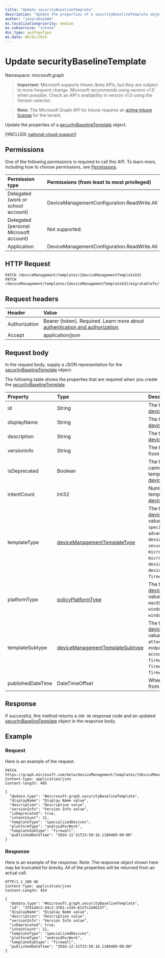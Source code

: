 ```yaml
---
title: "Update securityBaselineTemplate"
description: "Update the properties of a securityBaselineTemplate object."
author: "jaiprakashmb"
ms.localizationpriority: medium
ms.subservice: "intune"
doc_type: apiPageType
ms.date: 08/01/2024
---
```


# Update securityBaselineTemplate

Namespace: microsoft.graph

> **Important:** Microsoft supports Intune /beta APIs, but they are subject to more frequent change. Microsoft recommends using version v1.0 when possible. Check an API's availability in version v1.0 using the Version selector.

> **Note:** The Microsoft Graph API for Intune requires an [active Intune license](https://go.microsoft.com/fwlink/?linkid=839381) for the tenant.

Update the properties of a [securityBaselineTemplate](../resources/intune-deviceintent-securitybaselinetemplate.md) object.

[!INCLUDE [national-cloud-support](../../includes/all-clouds.md)]

## Permissions
One of the following permissions is required to call this API. To learn more, including how to choose permissions, see [Permissions](/graph/permissions-reference).

|Permission type|Permissions (from least to most privileged)|
|:---|:---|
|Delegated (work or school account)|DeviceManagementConfiguration.ReadWrite.All|
|Delegated (personal Microsoft account)|Not supported.|
|Application|DeviceManagementConfiguration.ReadWrite.All|

## HTTP Request
<!-- {
  "blockType": "ignored"
}
-->
``` http
PATCH /deviceManagement/templates/{deviceManagementTemplateId}
PATCH /deviceManagement/templates/{deviceManagementTemplateId}/migratableTo/{deviceManagementTemplateId}
```

## Request headers
|Header|Value|
|:---|:---|
|Authorization|Bearer {token}. Required. Learn more about [authentication and authorization](/graph/auth/auth-concepts).|
|Accept|application/json|

## Request body
In the request body, supply a JSON representation for the [securityBaselineTemplate](../resources/intune-deviceintent-securitybaselinetemplate.md) object.

The following table shows the properties that are required when you create the [securityBaselineTemplate](../resources/intune-deviceintent-securitybaselinetemplate.md).

|Property|Type|Description|
|:---|:---|:---|
|id|String|The template ID Inherited from [deviceManagementTemplate](../resources/intune-deviceintent-devicemanagementtemplate.md)|
|displayName|String|The template's display name Inherited from [deviceManagementTemplate](../resources/intune-deviceintent-devicemanagementtemplate.md)|
|description|String|The template's description Inherited from [deviceManagementTemplate](../resources/intune-deviceintent-devicemanagementtemplate.md)|
|versionInfo|String|The template's version information Inherited from [deviceManagementTemplate](../resources/intune-deviceintent-devicemanagementtemplate.md)|
|isDeprecated|Boolean|The template is deprecated or not. Intents cannot be created from a deprecated template. Inherited from [deviceManagementTemplate](../resources/intune-deviceintent-devicemanagementtemplate.md)|
|intentCount|Int32|Number of Intents created from this template. Inherited from [deviceManagementTemplate](../resources/intune-deviceintent-devicemanagementtemplate.md)|
|templateType|[deviceManagementTemplateType](../resources/intune-deviceintent-devicemanagementtemplatetype.md)|The template's type. Inherited from [deviceManagementTemplate](../resources/intune-deviceintent-devicemanagementtemplate.md). Possible values are: `securityBaseline`, `specializedDevices`, `advancedThreatProtectionSecurityBaseline`, `deviceConfiguration`, `custom`, `securityTemplate`, `microsoftEdgeSecurityBaseline`, `microsoftOffice365ProPlusSecurityBaseline`, `deviceCompliance`, `deviceConfigurationForOffice365`, `cloudPC`, `firewallSharedSettings`.|
|platformType|[policyPlatformType](../resources/intune-deviceintent-policyplatformtype.md)|The template's platform. Inherited from [deviceManagementTemplate](../resources/intune-deviceintent-devicemanagementtemplate.md). Possible values are: `android`, `androidForWork`, `iOS`, `macOS`, `windowsPhone81`, `windows81AndLater`, `windows10AndLater`, `androidWorkProfile`, `windows10XProfile`, `all`.|
|templateSubtype|[deviceManagementTemplateSubtype](../resources/intune-deviceintent-devicemanagementtemplatesubtype.md)|The template's subtype. Inherited from [deviceManagementTemplate](../resources/intune-deviceintent-devicemanagementtemplate.md). Possible values are: `none`, `firewall`, `diskEncryption`, `attackSurfaceReduction`, `endpointDetectionReponse`, `accountProtection`, `antivirus`, `firewallSharedAppList`, `firewallSharedIpList`, `firewallSharedPortlist`.|
|publishedDateTime|DateTimeOffset|When the template was published Inherited from [deviceManagementTemplate](../resources/intune-deviceintent-devicemanagementtemplate.md)|



## Response
If successful, this method returns a `200 OK` response code and an updated [securityBaselineTemplate](../resources/intune-deviceintent-securitybaselinetemplate.md) object in the response body.

## Example

### Request
Here is an example of the request.
``` http
PATCH https://graph.microsoft.com/beta/deviceManagement/templates/{deviceManagementTemplateId}
Content-type: application/json
Content-length: 405

{
  "@odata.type": "#microsoft.graph.securityBaselineTemplate",
  "displayName": "Display Name value",
  "description": "Description value",
  "versionInfo": "Version Info value",
  "isDeprecated": true,
  "intentCount": 11,
  "templateType": "specializedDevices",
  "platformType": "androidForWork",
  "templateSubtype": "firewall",
  "publishedDateTime": "2016-12-31T23:58:16.1180489-08:00"
}
```

### Response
Here is an example of the response. Note: The response object shown here may be truncated for brevity. All of the properties will be returned from an actual call.
``` http
HTTP/1.1 200 OK
Content-Type: application/json
Content-Length: 454

{
  "@odata.type": "#microsoft.graph.securityBaselineTemplate",
  "id": "3f61d4c2-d4c2-3f61-c2d4-613fc2d4613f",
  "displayName": "Display Name value",
  "description": "Description value",
  "versionInfo": "Version Info value",
  "isDeprecated": true,
  "intentCount": 11,
  "templateType": "specializedDevices",
  "platformType": "androidForWork",
  "templateSubtype": "firewall",
  "publishedDateTime": "2016-12-31T23:58:16.1180489-08:00"
}
```
